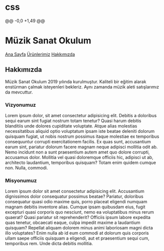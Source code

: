 # css
@@ -0,0 +1,49 @@
<!DOCTYPE html>
<html lang="tr">
    <head>
        <meta charset="UTF-8" />
        <meta http-equiv="X-UA-Compatible" content="IE=edge" />
        <meta name="viewport" content="width=device-width, initial-scale=1.0" />
        <title>Hakkımızda</title>
        <link rel="stylesheet" href="css/style.css" />
    </head>
    <body>
        <h1 class="pembe-baslik">Müzik Sanat Okulum</h1>
        <nav>
            <a class="sola-kay" href="index.html">Ana Sayfa</a>
            <a href="products.html">Ürünlerimiz</a>
            <a class="saga-kay" href="about.html">Hakkımızda</a>
        </nav>
        <h2 class="mor-baslik">Hakkımızda</h2>
        <section>
            <article>
                <p>
                    Müzik Sanat Okulum 2019 yılında kurulmuştur. Kaliteli bir eğitim alarak enstürman çalmak isteyenleri bekleriz. Aynı zamanda müzik aleti satışlarımız da mevcuttur.
                </p>
                <h3>Vizyonumuz</h3>
                <p>
                    Lorem ipsum dolor, sit amet consectetur adipisicing elit. Debitis a doloribus sequi earum sint
                    fugiat nostrum totam tenetur? Quasi harum debitis blanditiis unde dolores cupiditate voluptate.
                    Atque alias molestias necessitatibus aliquid optio voluptatum ipsam iste beatae deleniti dolorum
                    quisquam fugiat, ut nobis nostrum possimus itaque molestiae ex temporibus consequuntur corrupti
                    exercitationem facilis. Ex quas sunt, accusantium earum sint, pariatur dolorum facere magnam neque
                    adipisci mollitia odit ab. Nemo incidunt non a sunt praesentium autem amet quo dolore corrupti,
                    accusamus dolor. Mollitia vel quasi doloremque officiis hic, adipisci ut ab, architecto laudantium,
                    temporibus quisquam? Totam enim quidem cumque non. Nulla, commodi.
                </p>
                <h3>Misyonumuz</h3>
                <p>
                    Lorem ipsum dolor sit amet consectetur adipisicing elit. Accusantium dignissimos dolor consequatur
                    possimus beatae? Pariatur, doloribus consequatur quasi odio maxime quis, porro placeat eligendi
                    numquam magnam debitis inventore alias. Cumque ipsam quibusdam eius, fugit excepturi quasi corporis
                    quo nesciunt, nemo ea voluptatibus minus rerum quaerat? Quasi pariatur sit reprehenderit? Officiis
                    ipsum labore expedita quas tenetur, obcaecati eaque, culpa impedit maxime a laudantium quisquam?
                    Repellat aliquam dolorem minus animi laboriosam magni dicta illo voluptates? Enim nulla ab id eum
                    commodi at dolorum quis corporis ullam saepe officiis quisquam a eligendi, aut et praesentium sequi
                    cum, temporibus rem. Unde dicta debitis mollitia.
                </p>
            </article>
        </section>
    </body>
</html>
